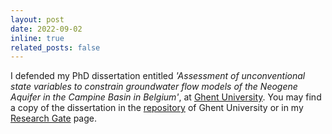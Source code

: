 ```yaml
---
layout: post
date: 2022-09-02 
inline: true
related_posts: false
---
```


I defended my PhD dissertation entitled *'Assessment of unconventional state variables to constrain groundwater flow models of the Neogene Aquifer in the Campine Basin in Belgium'*, at [Ghent University](https://www.ugent.be/en). You may find a copy of the dissertation in the [repository](https://biblio.ugent.be/publication/8771046) of Ghent University or in my [Research Gate](https://www.researchgate.net/publication/364734656_Assessment_of_unconventional_state_variables_to_constrain_groundwater_flow_models_of_the_Neogene_Aquifer_in_the_Campine_Basin_in_Belgium) page.